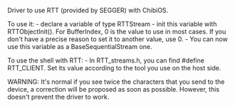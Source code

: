 Driver to use RTT (provided by SEGGER) with ChibiOS.

To use it:
    - declare a variable of type RTTStream
    - init this variable with RTTObjectInit(). For BufferIndex, 0 is the value
            to use in most cases. If you don't have a precise reason to set it
            to another value, use 0.
    - You can now use this variable as a BaseSequentialStream one.

To use the shell with RTT:
    - In RTT_streams.h, you can find #define RTT_CLIENT. Set its value according
            to the tool you use on the host side.

WARNING: It's normal if you see twice the characters that you send to the
        device, a correction will be proposed as soon as possible.
        However, this doesn't prevent the driver to work.
